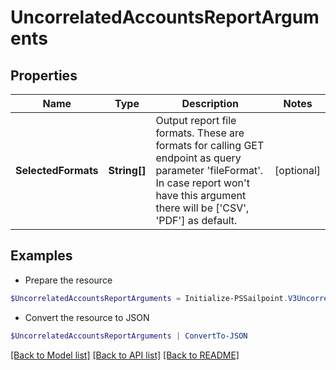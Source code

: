 # UncorrelatedAccountsReportArguments
## Properties

Name | Type | Description | Notes
------------ | ------------- | ------------- | -------------
**SelectedFormats** | **String[]** | Output report file formats. These are formats for calling GET endpoint as query parameter &#39;fileFormat&#39;.  In case report won&#39;t have this argument there will be [&#39;CSV&#39;, &#39;PDF&#39;] as default. | [optional] 

## Examples

- Prepare the resource
```powershell
$UncorrelatedAccountsReportArguments = Initialize-PSSailpoint.V3UncorrelatedAccountsReportArguments  -SelectedFormats [CSV]
```

- Convert the resource to JSON
```powershell
$UncorrelatedAccountsReportArguments | ConvertTo-JSON
```

[[Back to Model list]](../README.md#documentation-for-models) [[Back to API list]](../README.md#documentation-for-api-endpoints) [[Back to README]](../README.md)


